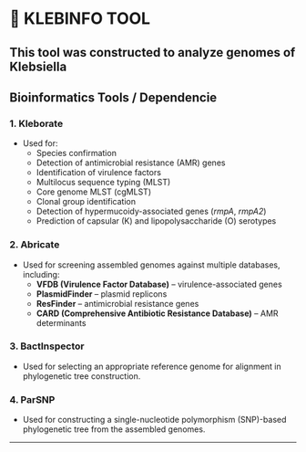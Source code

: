 # 🧬 KLEBINFO TOOL
**This tool was constructed to analyze genomes of Klebsiella**
---

## Bioinformatics Tools / Dependencie
### 1. Kleborate 
- Used for:
  - Species confirmation  
  - Detection of antimicrobial resistance (AMR) genes  
  - Identification of virulence factors  
  - Multilocus sequence typing (MLST)  
  - Core genome MLST (cgMLST)  
  - Clonal group identification  
  - Detection of hypermucoidy-associated genes (*rmpA*, *rmpA2*)  
  - Prediction of capsular (K) and lipopolysaccharide (O) serotypes
     
### 2. Abricate
- Used for screening assembled genomes against multiple databases, including:  
  - **VFDB (Virulence Factor Database)** – virulence-associated genes  
  - **PlasmidFinder** – plasmid replicons  
  - **ResFinder** – antimicrobial resistance genes  
  - **CARD (Comprehensive Antibiotic Resistance Database)** – AMR determinants
    
### 3. BactInspector
- Used for selecting an appropriate reference genome for alignment in phylogenetic tree construction.  

### 4. ParSNP
- Used for constructing a single-nucleotide polymorphism (SNP)-based phylogenetic tree from the assembled genomes.  
---
